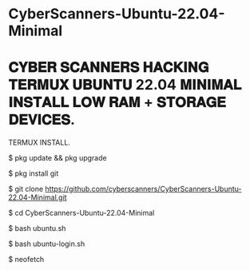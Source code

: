 # CyberScanners-Ubuntu-22.04-Minimal

# 𝐂𝐘𝐁𝐄𝐑 𝐒𝐂𝐀𝐍𝐍𝐄𝐑𝐒 𝐇𝐀𝐂𝐊𝐈𝐍𝐆 𝐓𝐄𝐑𝐌𝐔𝐗 𝐔𝐁𝐔𝐍𝐓𝐔 22.04 𝐌𝐈𝐍𝐈𝐌𝐀𝐋 𝐈𝐍𝐒𝐓𝐀𝐋𝐋 𝐋𝐎𝐖 𝐑𝐀𝐌 + 𝐒𝐓𝐎𝐑𝐀𝐆𝐄 𝐃𝐄𝐕𝐈𝐂𝐄𝐒.

TERMUX INSTALL.

$ pkg update && pkg upgrade

$ pkg install git

$ git clone https://github.com/cyberscanners/CyberScanners-Ubuntu-22.04-Minimal.git

$ cd CyberScanners-Ubuntu-22.04-Minimal

$ bash ubuntu.sh

$ bash ubuntu-login.sh

$ neofetch